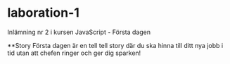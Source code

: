 # laboration-1
Inlämning nr 2 i kursen JavaScript - Första dagen

**Story
Första dagen är en tell tell story där du ska hinna till ditt nya jobb i tid utan att chefen ringer och ger dig sparken!

